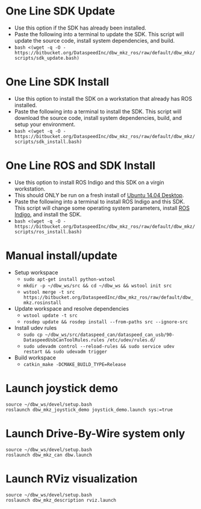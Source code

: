 # One Line SDK Update

* Use this option if the SDK has already been installed.
* Paste the following into a terminal to update the SDK. This script will update the source code, install system dependencies, and build.
* ```bash <(wget -q -O - https://bitbucket.org/DataspeedInc/dbw_mkz_ros/raw/default/dbw_mkz/scripts/sdk_update.bash)```

# One Line SDK Install

* Use this option to install the SDK on a workstation that already has ROS installed.
* Paste the following into a terminal to install the SDK. This script will download the source code, install system dependencies, build, and setup your environment.
* ```bash <(wget -q -O - https://bitbucket.org/DataspeedInc/dbw_mkz_ros/raw/default/dbw_mkz/scripts/sdk_install.bash)```

# One Line ROS and SDK Install

* Use this option to install ROS Indigo and this SDK on a virgin workstation.
* This should ONLY be run on a fresh install of [Ubuntu 14.04 Desktop](http://releases.ubuntu.com/releases/14.04/).
* Paste the following into a terminal to install ROS Indigo and this SDK. This script will change some operating system parameters, install [ROS Indigo](http://wiki.ros.org/indigo/Installation/Ubuntu), and install the SDK.
* ```bash <(wget -q -O - https://bitbucket.org/DataspeedInc/dbw_mkz_ros/raw/default/dbw_mkz/scripts/ros_install.bash)```

# Manual install/update

* Setup workspace
    * ```sudo apt-get install python-wstool```
    * ```mkdir -p ~/dbw_ws/src && cd ~/dbw_ws && wstool init src```
    * ```wstool merge -t src https://bitbucket.org/DataspeedInc/dbw_mkz_ros/raw/default/dbw_mkz.rosinstall```
* Update workspace and resolve dependencies
    * ```wstool update -t src```
    * ```rosdep update && rosdep install --from-paths src --ignore-src```
* Install udev rules
    * ```sudo cp ~/dbw_ws/src/dataspeed_can/dataspeed_can_usb/90-DataspeedUsbCanToolRules.rules /etc/udev/rules.d/```
    * ```sudo udevadm control --reload-rules && sudo service udev restart && sudo udevadm trigger```
* Build workspace
    * ```catkin_make -DCMAKE_BUILD_TYPE=Release```

# Launch joystick demo
```
source ~/dbw_ws/devel/setup.bash
roslaunch dbw_mkz_joystick_demo joystick_demo.launch sys:=true
```

# Launch Drive-By-Wire system only
```
source ~/dbw_ws/devel/setup.bash
roslaunch dbw_mkz_can dbw.launch
```

# Launch RViz visualization
```
source ~/dbw_ws/devel/setup.bash
roslaunch dbw_mkz_description rviz.launch
```
